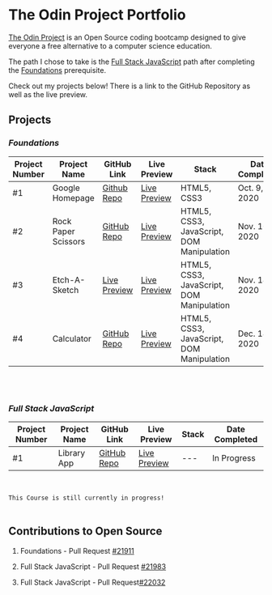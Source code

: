 # The Odin Project Portfolio

[The Odin Project](https://www.theodinproject.com/) is an Open Source coding bootcamp designed to give everyone a free alternative to a computer science education.

The path I chose to take is the [Full Stack JavaScript](https://www.theodinproject.com/paths/full-stack-javascript) path after completing the [Foundations](https://www.theodinproject.com/paths/foundations) prerequisite. 


Check out my projects below! There is a link to the GitHub Repository as well as the live preview.


## Projects

### _Foundations_

Project Number |Project Name | GitHub Link | Live Preview | Stack |Date Completed 
--- |--- | --- | --- | --- |--- 
#1 | Google Homepage | [Github Repo](https://github.com/vdojnov/google-homepage) | [Live Preview](https://vdojnov.github.io/google-homepage/?fbclid=IwAR1uuCiCxZpzJw5do7mkZJLNOSSs5RWJasKJp9NzLNJ-dgW2cWc802p-RRQ) | HTML5, CSS3 | Oct. 9, 2020 
#2 |Rock Paper Scissors | [GitHub Repo](https://github.com/vdojnov/Rock_Paper_Scissors) | [Live Preview](https://vdojnov.github.io/Rock_Paper_Scissors/) | HTML5, CSS3, JavaScript, DOM Manipulation |Nov. 10, 2020
#3 |Etch-A-Sketch| [Live Preview](https://github.com/vdojnov/Etch-a-Sketch) |  [Live Preview](https://vdojnov.github.io/Etch-a-Sketch/) | HTML5, CSS3, JavaScript, DOM Manipulation | Nov. 14, 2020 
#4 | Calculator | [GitHub Repo](https://github.com/vdojnov/Calculator) | [Live Preview](https://vdojnov.github.io/Calculator/) | HTML5, CSS3, JavaScript, DOM Manipulation | Dec. 18, 2020 




<br>
<br>

### _Full Stack JavaScript_

Project Number |Project Name | GitHub Link | Live Preview | Stack |Date Completed 
--- |--- | --- | --- | --- |--- 
#1 | Library App | [GitHub Repo](https://github.com/vdojnov/library-app) | [Live Preview](#) | --- | In Progress 


<!-- #1 |--- | [GitHub Repo]() | [Live Preview]() | --- |---  -->

<br>

```This Course is still currently in progress!```
<br>
<br>

## Contributions to Open Source

1. Foundations - Pull Request [#21911](https://github.com/TheOdinProject/curriculum/pull/21911)

2. Full Stack JavaScript - Pull Request [#21983](https://github.com/TheOdinProject/curriculum/pull/21983)

3. Full Stack JavaScript - Pull Request[#22032](https://github.com/TheOdinProject/curriculum/pull/22032)

<!-- 3. Full Stack JavaScript - Pull Request[]() -->